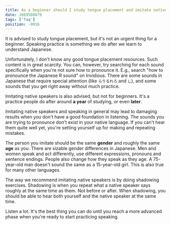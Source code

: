 ```yaml
---
title: As a beginner should I study tongue placement and imitate native speakers, or should I just listen?
date: 1669588879
tags: ['faq']
position: -9916
---
```


It is advised to study tongue placement,
but it's not an urgent thing for a beginner.
Speaking practice is something we do after we learn to understand Japanese.

Unfortunately, I don't know any good tongue placement resources.
Such content is in great scarcity.
You can, however, try searching for each sound specifically
when you're not sure how to pronounce it.
E.g., search "how to pronounce the Japanese R sound" on Invidious.
There are some sounds in Japanese that require special attention (like `らりるれろ` and `し`),
and some sounds that you get right away without much practice.

Imitating native speakers is also advised, but not for beginners.
It's a practice people do after around **a year** of studying, or even **later**.

Imitating native speakers and speaking in general may lead to damaging results
when you don't have a good foundation in listening.
The sounds you are trying to pronounce don't exist in your native language.
If you can't hear them quite well yet,
you're setting yourself up for making and repeating mistakes.

The person you imitate should be the same **gender** and roughly the same **age** as you.
There are sizable gender differences in Japanese.
Men and women speak and act differently,
use different expressions, pronouns and sentence endings.
People also change how they speak as they age.
A 75-year-old man doesn't sound the same as a 15-year-old girl.
This is also true for many other languages.

The way we recommend imitating native speakers
is by doing shadowing exercises.
Shadowing is when you repeat what a native speaker says roughly at the same time as them.
Not before or after.
When shadowing,
you should be able to hear both yourself and the native speaker at the same time.

Listen a lot.
It's the best thing you can do until you reach a more advanced phase
when you're ready to start practicing speaking.
